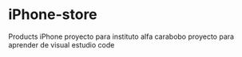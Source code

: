 # iPhone-store
Products iPhone
proyecto para instituto alfa carabobo 
proyecto para aprender de visual estudio code
